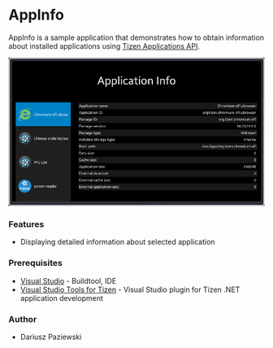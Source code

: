 # AppInfo
AppInfo is a sample application that demonstrates how to obtain information about installed applications using [Tizen Applications API](https://developer.tizen.org/dev-guide/csapi/api/Tizen.Applications.html).

![MainPage](./Screenshots/main_page.png)

### Features
* Displaying detailed information about selected application

### Prerequisites
* [Visual Studio](https://www.visualstudio.com/) - Buildtool, IDE
* [Visual Studio Tools for Tizen](https://developer.tizen.org/development/tizen-.net-preview/visual-studio-tools-tizen) - Visual Studio plugin for Tizen .NET application development

### Author
* Dariusz Paziewski